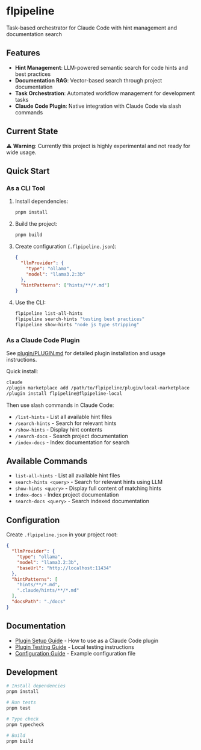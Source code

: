
# flpipeline

Task-based orchestrator for Claude Code with hint management and documentation search

## Features

- **Hint Management**: LLM-powered semantic search for code hints and best practices
- **Documentation RAG**: Vector-based search through project documentation
- **Task Orchestration**: Automated workflow management for development tasks
- **Claude Code Plugin**: Native integration with Claude Code via slash commands

## Current State

⚠️ **Warning**: Currently this project is highly experimental and not ready for wide usage.

## Quick Start

### As a CLI Tool

1. Install dependencies:
   ```bash
   pnpm install
   ```

2. Build the project:
   ```bash
   pnpm build
   ```

3. Create configuration (`.flpipeline.json`):
   ```json
   {
     "llmProvider": {
       "type": "ollama",
       "model": "llama3.2:3b"
     },
     "hintPatterns": ["hints/**/*.md"]
   }
   ```

4. Use the CLI:
   ```bash
   flpipeline list-all-hints
   flpipeline search-hints "testing best practices"
   flpipeline show-hints "node js type stripping"
   ```

### As a Claude Code Plugin

See [plugin/PLUGIN.md](./plugin/PLUGIN.md) for detailed plugin installation and usage instructions.

Quick install:
```bash
claude
/plugin marketplace add /path/to/flpipeline/plugin/local-marketplace
/plugin install flpipeline@flpipeline-local
```

Then use slash commands in Claude Code:
- `/list-hints` - List all available hint files
- `/search-hints` - Search for relevant hints
- `/show-hints` - Display hint contents
- `/search-docs` - Search project documentation
- `/index-docs` - Index documentation for search

## Available Commands

- `list-all-hints` - List all available hint files
- `search-hints <query>` - Search for relevant hints using LLM
- `show-hints <query>` - Display full content of matching hints
- `index-docs` - Index project documentation
- `search-docs <query>` - Search indexed documentation

## Configuration

Create `.flpipeline.json` in your project root:

```json
{
  "llmProvider": {
    "type": "ollama",
    "model": "llama3.2:3b",
    "baseUrl": "http://localhost:11434"
  },
  "hintPatterns": [
    "hints/**/*.md",
    ".claude/hints/**/*.md"
  ],
  "docsPath": "./docs"
}
```

## Documentation

- [Plugin Setup Guide](./plugin/PLUGIN.md) - How to use as a Claude Code plugin
- [Plugin Testing Guide](./plugin/TESTING_PLUGIN.md) - Local testing instructions
- [Configuration Guide](./.flpipeline.json.example) - Example configuration file

## Development

```bash
# Install dependencies
pnpm install

# Run tests
pnpm test

# Type check
pnpm typecheck

# Build
pnpm build
```
